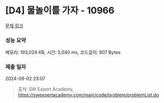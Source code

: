 # [D4] 물놀이를 가자 - 10966 

[문제 링크](https://swexpertacademy.com/main/code/problem/problemDetail.do?contestProbId=AXWXMZta-PsDFAST) 

### 성능 요약

메모리: 193,024 KB, 시간: 5,040 ms, 코드길이: 907 Bytes

### 제출 일자

2024-09-02 23:07



> 출처: SW Expert Academy, https://swexpertacademy.com/main/code/problem/problemList.do